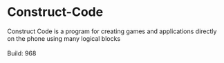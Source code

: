 # Construct-Code
Construct Code is a program for creating games and applications directly on the phone using many logical blocks<br><br>Build: 968
